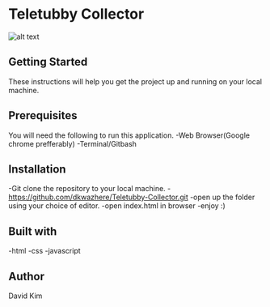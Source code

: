 # Teletubby Collector
![alt text](https://i.imgur.com/3BzEJb3.png)


## Getting Started
These instructions will help you get the project up and running on your local machine.

## Prerequisites
You will need the following to run this application.
-Web Browser(Google chrome prefferably)
-Terminal/Gitbash

## Installation
-Git clone the repository to your local machine.
-https://github.com/dkwazhere/Teletubby-Collector.git
-open up the folder using your choice of editor.
-open index.html in browser 
-enjoy :)

## Built with
-html
-css
-javascript

## Author
David Kim
